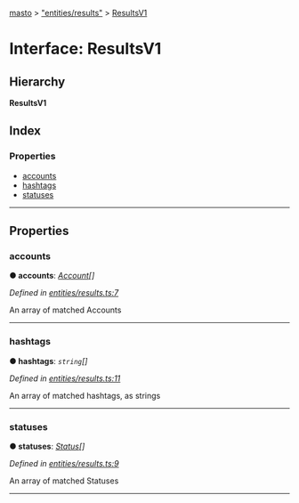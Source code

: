 [masto](../README.md) > ["entities/results"](../modules/_entities_results_.md) > [ResultsV1](../interfaces/_entities_results_.resultsv1.md)

# Interface: ResultsV1

## Hierarchy

**ResultsV1**

## Index

### Properties

* [accounts](_entities_results_.resultsv1.md#accounts)
* [hashtags](_entities_results_.resultsv1.md#hashtags)
* [statuses](_entities_results_.resultsv1.md#statuses)

---

## Properties

<a id="accounts"></a>

###  accounts

**● accounts**: *[Account](_entities_account_.account.md)[]*

*Defined in [entities/results.ts:7](https://github.com/neet/masto.js/blob/84b2118/src/entities/results.ts#L7)*

An array of matched Accounts

___
<a id="hashtags"></a>

###  hashtags

**● hashtags**: *`string`[]*

*Defined in [entities/results.ts:11](https://github.com/neet/masto.js/blob/84b2118/src/entities/results.ts#L11)*

An array of matched hashtags, as strings

___
<a id="statuses"></a>

###  statuses

**● statuses**: *[Status](_entities_status_.status.md)[]*

*Defined in [entities/results.ts:9](https://github.com/neet/masto.js/blob/84b2118/src/entities/results.ts#L9)*

An array of matched Statuses

___

